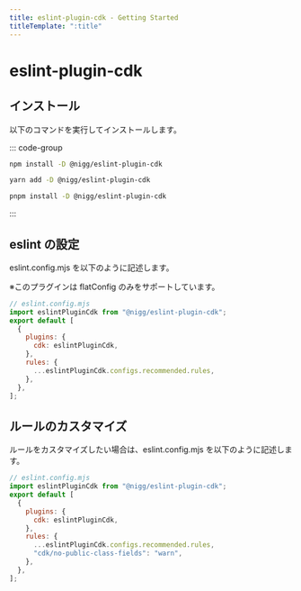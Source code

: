 ```yaml
---
title: eslint-plugin-cdk - Getting Started
titleTemplate: ":title"
---
```


# eslint-plugin-cdk

## インストール

以下のコマンドを実行してインストールします。

::: code-group

```sh [npm]
npm install -D @nigg/eslint-plugin-cdk
```

```sh [yarn]
yarn add -D @nigg/eslint-plugin-cdk
```

```sh [pnpm]
pnpm install -D @nigg/eslint-plugin-cdk
```

:::

## eslint の設定

eslint.config.mjs を以下のように記述します。

※このプラグインは flatConfig のみをサポートしています。

```js
// eslint.config.mjs
import eslintPluginCdk from "@nigg/eslint-plugin-cdk";
export default [
  {
    plugins: {
      cdk: eslintPluginCdk,
    },
    rules: {
      ...eslintPluginCdk.configs.recommended.rules,
    },
  },
];
```

## ルールのカスタマイズ

ルールをカスタマイズしたい場合は、eslint.config.mjs を以下のように記述します。

```js
// eslint.config.mjs
import eslintPluginCdk from "@nigg/eslint-plugin-cdk";
export default [
  {
    plugins: {
      cdk: eslintPluginCdk,
    },
    rules: {
      ...eslintPluginCdk.configs.recommended.rules,
      "cdk/no-public-class-fields": "warn",
    },
  },
];
```
